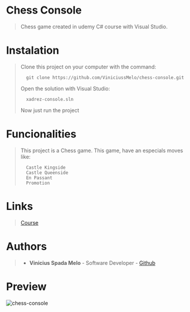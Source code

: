 # Chess Console
> Chess game created in udemy C# course with Visual Studio.


# Instalation
> Clone this project on your computer with the command:
> ```
> 	git clone https://github.com/ViniciussMelo/chess-console.git
> ```
> Open the solution with Visual Studio:
> ```
> 	xadrez-console.sln
> ```
> Now just run the project

# Funcionalities
> This project is a Chess game.
> This game, have an especials moves like:
> ```
> 	Castle Kingside
> 	Castle Queenside
> 	En Passant
> 	Promotion
> ```

# Links
> [Course](https://www.udemy.com/course/programacao-orientada-a-objetos-csharp/)

# Authors
> - **Vinicius Spada Melo** - Software Developer - [Github](https://github.com/ViniciussMelo)

# Preview

![chess-console](https://user-images.githubusercontent.com/25934151/89105649-508da900-d3f9-11ea-8751-45637a493255.gif)
